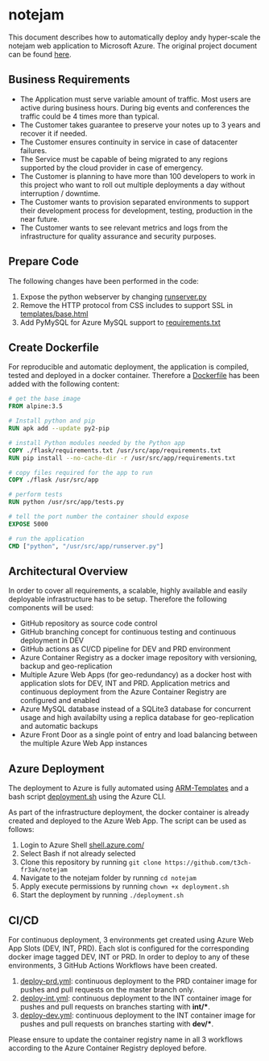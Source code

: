 # notejam
This document describes how to automatically deploy andy hyper-scale the notejam web application to Microsoft Azure.
The original project document can be found [here](https://github.com/t3ch-fr3ak/notejam/blob/master/README-original.rst).

## Business Requirements
- The Application must serve variable amount of traffic. Most users are active during business hours. During big
events and conferences the traffic could be 4 times more than typical.
- The Customer takes guarantee to preserve your notes up to 3 years and recover it if needed.
- The Customer ensures continuity in service in case of datacenter failures.
- The Service must be capable of being migrated to any regions supported by the cloud provider in case of
emergency.
- The Customer is planning to have more than 100 developers to work in this project who want to roll out
multiple deployments a day without interruption / downtime.
- The Customer wants to provision separated environments to support their development process for
development, testing, production in the near future.
- The Customer wants to see relevant metrics and logs from the infrastructure for quality assurance and
security purposes.

## Prepare Code
The following changes have been performed in the code:
1. Expose the python webserver by changing [runserver.py](https://github.com/t3ch-fr3ak/notejam/blob/master/flask/runserver.py)
2. Remove the HTTP protocol from CSS includes to support SSL in [templates/base.html](https://github.com/t3ch-fr3ak/notejam/blob/master/flask/notejam/templates/base.html)
3. Add PyMySQL for Azure MySQL support to [requirements.txt](https://github.com/t3ch-fr3ak/notejam/blob/master/flask/requirements.txt)

## Create Dockerfile
For reproducible and automatic deployment, the application is compiled, tested and deployed in a docker container. Therefore a [Dockerfile](https://github.com/t3ch-fr3ak/notejam/blob/master/Dockerfile) has been added with the following content:
```dockerfile
# get the base image
FROM alpine:3.5

# Install python and pip
RUN apk add --update py2-pip

# install Python modules needed by the Python app
COPY ./flask/requirements.txt /usr/src/app/requirements.txt
RUN pip install --no-cache-dir -r /usr/src/app/requirements.txt

# copy files required for the app to run
COPY ./flask /usr/src/app

# perform tests
RUN python /usr/src/app/tests.py

# tell the port number the container should expose
EXPOSE 5000

# run the application
CMD ["python", "/usr/src/app/runserver.py"]
```

## Architectural Overview
In order to cover all requirements, a scalable, highly available and easily deployable infrastructure has to be setup. Therefore the following components will be used:
- GitHub repository as source code control
- GitHub branching concept for continuous testing and continuous deployment in DEV
- GitHub actions as CI/CD pipeline for DEV and PRD environment
- Azure Container Registry as a docker image repository with versioning, backup and geo-replication
- Multiple Azure Web Apps (for geo-redundancy) as a docker host with application slots for DEV, INT and PRD. Application metrics and continuous deployment from the Azure Container Registry are configured and enabled
- Azure MySQL database instead of a SQLite3 database for concurrent usage and high availabilty using a replica database for geo-replication and automatic backups
- Azure Front Door as a single point of entry and load balancing between the multiple Azure Web App instances

## Azure Deployment
The deployment to Azure is fully automated using [ARM-Templates](https://github.com/t3ch-fr3ak/notejam/tree/master/ARM-Templates) and a bash script [deployment.sh](https://github.com/t3ch-fr3ak/notejam/blob/master/deployment.sh) using the Azure CLI.

As part of the infrastructure deployment, the docker container is already created and deployed to the Azure Web App. The script can be used as follows:

1. Login to Azure Shell [shell.azure.com/](http://shell.azure.com/)
1. Select Bash if not already selected
1. Clone this repository by running `git clone https://github.com/t3ch-fr3ak/notejam`
1. Navigate to the notejam folder by running `cd notejam`
1. Apply execute permissions by running `chown +x deployment.sh`
1. Start the deployment by running `./deployment.sh`

## CI/CD
For continuous deployment, 3 environments get created using Azure Web App Slots (DEV, INT, PRD). Each slot is configured for the corresponding docker image tagged DEV, INT or PRD. 
In order to deploy to any of these environments, 3 GitHub Actions Workflows have been created.

1. [deploy-prd.yml](https://github.com/t3ch-fr3ak/notejam/blob/master/.github/workflows/deploy-prd.yml): continuous deployment to the PRD container image for pushes and pull requests on the master branch only.
1. [deploy-int.yml](https://github.com/t3ch-fr3ak/notejam/blob/master/.github/workflows/deploy-int.yml): continuous deployment to the INT container image for pushes and pull requests on branches starting with **int/\***.
1. [deploy-dev.yml](https://github.com/t3ch-fr3ak/notejam/blob/master/.github/workflows/deploy-dev.yml): continuous deployment to the INT container image for pushes and pull requests on branches starting with **dev/\***.

Please ensure to update the container registry name in all 3 workflows according to the Azure Container Registry deployed before.
